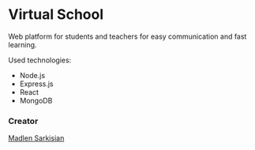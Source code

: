 # Virtual School
Web platform for students and teachers for easy communication and fast learning.

Used technologies:
+ Node.js
+ Express.js
+ React
+ MongoDB

### Creator

[Madlen Sarkisian](https://github.com/Maddie02)